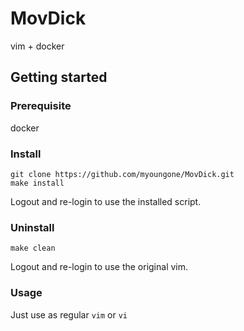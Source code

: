 # MovDick
vim + docker

## Getting started

### Prerequisite

docker

### Install

```console
git clone https://github.com/myoungone/MovDick.git
make install
```
Logout and re-login to use the installed script.

### Uninstall

```console
make clean
```
Logout and re-login to use the original vim.

### Usage

Just use as regular `vim` or `vi`
